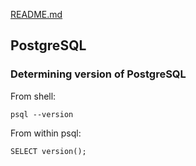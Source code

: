 [README.md](README.md)

## PostgreSQL

### Determining version of PostgreSQL

From shell:

`psql --version`

From within psql:

`SELECT version();`

